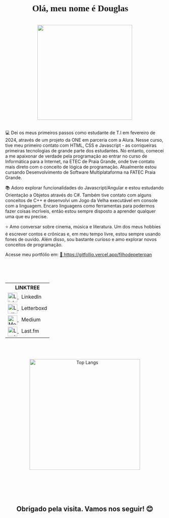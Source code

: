 <link href="https://fonts.googleapis.com/css2?family=Monoton&display=swap" rel="stylesheet">

<h1 align="center" style="font-family: Monoton;">Olá, meu nome é Douglas 👋</h1>
<br>
<div align="center">
  <img src="https://cdn.bsky.app/img/feed_fullsize/plain/did:plc:zhncqke2hrpqhewng3btkf7h/bafkreigai6alvxgdrifv7fbzce273l763tl76gcuyq6khpwtpharh4ggfu@jpeg" width="300">
</div>
<br>
<p align="start"> 💻 Dei os meus primeiros passos como estudante de T.I em fevereiro de 2024, através de um projeto da ONE em parceria com a Alura. Nesse curso, tive meu primeiro contato com HTML, CSS e Javascript - as corriqueiras primeiras tecnologias de grande parte dos estudantes. No entanto, comecei a me apaixonar de verdade pela programação ao entrar no curso de Informática para a Internet, na ETEC de Praia Grande, onde tive contato mais direto com o conceito de lógica de programação. Atualmente estou cursando Desenvolvimento de Software Multiplataforma na FATEC Praia Grande.</p>
<p align="start">📚 Adoro explorar funcionalidades do Javascript/Angular e estou estudando Orientação a Objetos através do C#. Também tive contato com alguns conceitos de C++ e desenvolvi um Jogo da Velha executável em console com a linguagem. Encaro linguagens como ferramentas para podermos fazer coisas incríveis, então estou sempre disposto a aprender qualquer uma que eu precise.</p>
<p align="start">⭐ Amo conversar sobre cinema, música e literatura. Um dos meus hobbies é escrever contos e crônicas e, em meu tempo livre, estou sempre usando fones de ouvido. Além disso, sou bastante curioso e amo explorar novos conceitos de programação. </p>

Acesse meu portfólio em: 
<a href="https://gitfollio.vercel.app/filhodepeterpan"> 🔗
  https://gitfollio.vercel.app/filhodepeterpan
</a>

<!-- GitFolio:start
{
  "gitfolio": "on",
  "name": "Douglas Soares",
  "email": "douglassoares.2609@gmail.com",
  "tagline": "Developer",
  "avatar_url": "https://avatars.githubusercontent.com/u/157928162?v=4",
  "website": "",
  "githubUser": "filhodepeterpan",
  "linkedinUser": "https://www.linkedin.com/in/douglassoaressantos/",
  "about": "Dei os meus primeiros passos como estudante de T.I em fevereiro de 2024, onde comecei a me apaixonar de verdade pela programação ao entrar no curso de Informática para a Internet, na ETEC, e posteriormente no curso superior de Desenvolvimento de Software Multiplataforma na FATEC. Sou empenhado, curioso, gosto de construir bases sólidas de conhecimento teórico para aplicar de forma consistente em projetos práticos, e estou em busca de um estágio.",
  "showStars": false,
  "showFollowers": false,
  "followers": 8,
  "following": 12,
  "themeId": "professional",
  "tech": [
  "HTML/CSS",
  "Javascript",
  "Angular",
  "C#",
  "PHP",
  "Laravel"
],
  "projects": [
  {
    "id": 957367580,
    "repoName": "CASA",
    "url": "https://github.com/filhodepeterpan/CASA",
    "stars": 2,
    "description": "Aplicativo do Projeto C.A.S.A - Trabalho de TCC (ETEC de Praia Grande) do curso Informática para Internet.",
    "image": "https://raw.githubusercontent.com/filhodepeterpan/CASA/refs/heads/main/downloads/telas/horizontal.png",
    "techs": [
      "HTML",
      "CSS",
      "IONIC",
      "Angular",
      "Typescript",
      "PHP",
      "Firebase Realtime Database",
      "MySQL"
    ],
    "deploy": "https://baixeocasa.vercel.app",
    "highlighted": true
  },
  {
    "id": 883802164,
    "repoName": "hollowshop",
    "url": "https://github.com/filhodepeterpan/hollowshop",
    "stars": 0,
    "description": "Projeto para o curso técnico de Informática para Internet na ETEC de Praia  Grande.",
    "image": "https://raw.githubusercontent.com/filhodepeterpan/hollowshop/refs/heads/main/assets/img/screenshots/menu.png",
    "techs": [
      "HTML",
      "CSS",
      "PHP",
      "Javascript",
      "MySQL"
    ],
    "deploy": "",
    "highlighted": false
  },
  {
    "id": 860746028,
    "repoName": "calculadora-imc-poo",
    "url": "https://github.com/filhodepeterpan/calculadora-imc-poo",
    "stars": 0,
    "description": "Uma calculadora de IMC para treinar princípios de POO, for e switch.",
    "image": "",
    "techs": [
      "C#"
    ],
    "deploy": "",
    "highlighted": false
  },
  {
    "id": 1054417750,
    "repoName": "palacio-das-artes",
    "url": "https://github.com/filhodepeterpan/palacio-das-artes",
    "stars": 0,
    "description": "Site desenvolvido para uma proposta de integração web que fosse própria para o Palácio das Artes.",
    "image": "https://raw.githubusercontent.com/filhodepeterpan/palacio-das-artes/main/image.png",
    "techs": [
      "HTML",
      "CSS",
      "Javascript"
    ],
    "deploy": "https://palacio-das-artes.vercel.app/",
    "highlighted": false
  },
  {
    "id": 859653609,
    "repoName": "desafio-fizz-buzz",
    "url": "https://github.com/filhodepeterpan/desafio-fizz-buzz",
    "stars": 0,
    "description": "Desafio proposto pelo Microsoft Learn. Treino de blocos if-elseif-else, operador ternário e operador módulo.",
    "image": "",
    "techs": [
      "C#"
    ],
    "deploy": "",
    "highlighted": false
  },
  {
    "id": 849690764,
    "repoName": "SMES---Sistema-de-Monitoramento-De-Estoque-De-Supermercado",
    "url": "https://github.com/filhodepeterpan/SMES---Sistema-de-Monitoramento-De-Estoque-De-Supermercado",
    "stars": 0,
    "description": "Um site que caracteriza a situação de um estoque baseada nas informações coletadas do usuário via input.",
    "image": "",
    "techs": [
      "HTML",
      "CSS",
      "Javascript"
    ],
    "deploy": "https://smes-sistema-de-monitoramento-de-estoque-de-supermercado.vercel.app/",
    "highlighted": false
  }
]
}
GitFolio:end -->
<br><br><br>
<table align="center">
  <tr>
    <th>LINKTREE</th>
  </tr>
    <tr>
      <td>
        <a href="https://www.linkedin.com/in/douglassoaressantos">
          <img align="center" src="https://upload.wikimedia.org/wikipedia/commons/c/ca/LinkedIn_logo_initials.png" alt="LinkedIn" width="30"/>
        </a>
         &nbsp;&nbsp;LinkedIn
      </td>
    </tr>
   <tr>
      <td>
        <a href="https://letterboxd.com/filhodepeterpan/">
          <img align="center" src="https://a.ltrbxd.com/logos/letterboxd-decal-dots-pos-rgb-500px.png" alt="Letterboxd" width="30"/>
        </a>
        &nbsp;&nbsp;Letterboxd
      </td>
    </tr>
     <tr>
      <td>
        <a href="https://medium.com/@filhodepeterpan">
          <img align="center" src="https://cdn4.iconfinder.com/data/icons/social-media-2210/24/Medium-512.png" alt="Medium" width="30"/>
        </a>
        &nbsp;&nbsp;Medium
      </td>
    </tr>
    <tr>
      <td>
        <a href="https://www.last.fm/pt/user/filhodepeterpan">
          <img align="center" src="https://www.shareicon.net/data/128x128/2015/09/19/103434_logo_512x512.png" alt="LastFM" width="30"/>
        </a>
        &nbsp;&nbsp;Last.fm
      </td>
    </tr>
</table>
<br><br><br>
<div align="center">
  <img src="https://github-readme-stats.vercel.app/api/top-langs/?username=filhodepeterpan&layout=pie&theme=radical" alt="Top Langs" width="350">
</div>

<br><br><br><br>
<h2 align="center">Obrigado pela visita. Vamos nos seguir! 😊</h2>

